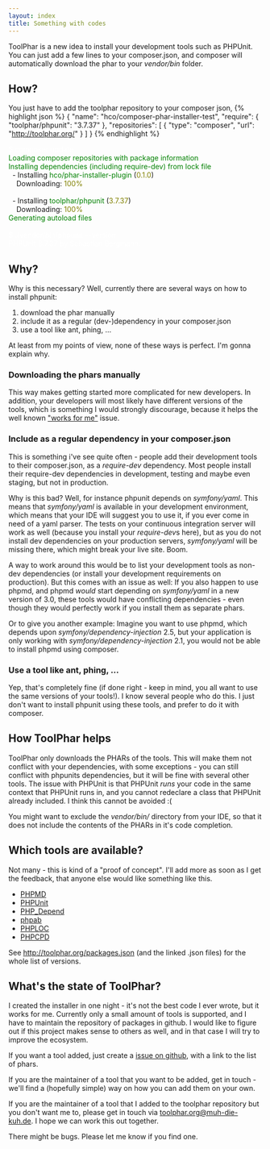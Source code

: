 ```yaml
---
layout: index
title: Something with codes
---
```


ToolPhar is a new idea to install your development tools such as PHPUnit.
 You can just add a few lines to your composer.json, and composer will automatically download the phar to your *vendor/bin* folder.

## How?
You just have to add the toolphar repository to your composer json,
{% highlight json %}
{
    "name": "hco/composer-phar-installer-test",
    "require": {
        "toolphar/phpunit": "3.7.37"
    },
    "repositories": [
        {
            "type": "composer",
            "url": "http://toolphar.org/"
        }
    ]
}
{% endhighlight %}


<div class="shell">
<span style="color:white;">$ composer update</span><br>
<span style="color:green;">
Loading composer repositories with package information<br>
Installing dependencies (including require-dev) from lock file<br>
</span>
&nbsp;&nbsp;- Installing <span style="color:green;">hco/phar-installer-plugin</span> (<span style="color:olive;">0.1.0</span>)<br>
&nbsp;&nbsp;&nbsp;&nbsp;Downloading: <span style="color:olive;">100%</span><br>
<br>
&nbsp;&nbsp;- Installing <span style="color:green;">toolphar/phpunit</span> (<span style="color:olive;">3.7.37</span>)<br>
&nbsp;&nbsp;&nbsp;&nbsp;Downloading: <span style="color:olive;">100%</span><br>
<span style="color:green;">Generating autoload files</span><br><br>
<span style="color:white;">$ ./vendor/bin/phpunit --version<br>
PHPUnit 3.7.37 by Sebastian Bergmann.
</span>
</div>




## Why?

Why is this necessary?
Well, currently there are several ways on how to install phpunit:

1. download the phar manually
1. include it as a regular (dev-)dependency in your composer.json
1. use a tool like ant, phing, …

At least from my points of view, none of these ways is perfect. I'm gonna explain why.


### Downloading the phars manually
This way makes getting started more complicated for new developers.
In addition, your developers will most likely have different versions of the tools,
which is something I would strongly discourage, because it helps the well known ["works for me"](http://www.urbandictionary.com/define.php?term=works+for+me) issue.

### Include as a regular dependency in your composer.json
This is something i've see quite often - people add their development tools to their composer.json, as a *require-dev* dependency.
Most people install their require-dev dependencies in development, testing and maybe even staging, but not in production.

Why is this bad? Well, for instance phpunit depends on *symfony/yaml*. This means that *symfony/yaml* is available in your development environment,
which means that your IDE will suggest you to use it, if you ever come in need of a yaml parser.
The tests on your continuous integration server will work as well (because you install your *require-dev*s here),
but as you do not install dev dependencies on your production servers, *symfony/yaml* will be missing there,
which might break your live site. Boom.

 A way to work around this would be to list your development tools as non-dev dependencies (or install your development requirements on production).
But this comes with an issue as well: If you also happen to use phpmd, and phpmd *would* start depending on *symfony/yaml* in a new version of 3.0,
these tools would have conflicting dependencies - even though they would perfectly work if you install them as separate phars.

Or to give you another example: Imagine you want to use phpmd, which depends upon *symfony/dependency-injection* 2.5,
but your application is only working with *symfony/dependency-injection* 2.1, you would not be able to install phpmd using composer.

### Use a tool like ant, phing, …
Yep, that's completely fine (if done right - keep in mind, you all want to use the same versions of your tools!).
I know several people who do this. I just don't want to install phpunit using these tools,
and prefer to do it with composer.


## How ToolPhar helps
ToolPhar only downloads the PHARs of the tools.
This will make them not conflict with your dependencies, with some exceptions - you can still conflict with phpunits dependencies, but it will be fine with several other tools.
The issue with PHPUnit is that PHPUnit *runs* your code in the same context that PHPUnit runs in, and you cannot redeclare a class that PHPUnit already included.
I think this cannot be avoided :(

You might want to exclude the *vendor/bin/* directory from your IDE, so that it does not include the contents of the PHARs in it's code completion.

## Which tools are available?
Not many - this is kind of a "proof of concept".
I'll add more as soon as I get the feedback, that anyone else would like something like this.

- [PHPMD](http://phpmd.org/)
- [PHPUnit](https://phpunit.de/)
- [PHP_Depend](http://pdepend.org/)
- [phpab](http://phpab.net)
- [PHPLOC](https://github.com/sebastianbergmann/phploc)
- [PHPCPD](https://github.com/sebastianbergmann/phpcpd)

See http://toolphar.org/packages.json (and the linked .json files) for the whole list of versions.


## What's the state of ToolPhar?
I created the installer in one night - it's not the best code I ever wrote, but it works for me.
Currently only a small amount of tools is supported, and I have to maintain the repository of packages in github.
I would like to figure out if this project makes sense to others as well, and in that case I will try to improve the ecosystem.

If you want a tool added, just create a [issue on github](https://github.com/toolphar/toolphar/issues), with a link to the list of phars.

If you are the maintainer of a tool that you want to be added, get in touch - we'll find a (hopefully simple) way on how you can add them on your own.

If you are the maintainer of a tool that I added to the toolphar repository but you don't want me to, please get in touch via <toolphar.org@muh-die-kuh.de>.
I hope we can work this out together.

There might be bugs. Please let me know if you find one.
